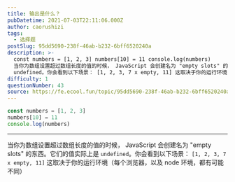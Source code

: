 ```yaml
---
title: 输出是什么？
pubDatetime: 2021-07-03T22:11:06.000Z
author: caorushizi
tags:
  - 选择题
postSlug: 95dd5690-238f-46ab-b232-6bff6520240a
description: >-
  const numbers = [1, 2, 3] numbers[10] = 11 console.log(numbers)
  当你为数组设置超过数组长度的值的时候， JavaScript 会创建名为 "empty slots" 的东西。它们的值实际上是
  undefined。你会看到以下场景： [1, 2, 3, 7 x empty, 11] 这取决于你的运行环境（每个浏览器，以及 node 环境
difficulty: 1
questionNumber: 43
source: https://fe.ecool.fun/topic/95dd5690-238f-46ab-b232-6bff6520240a
---
```


```javascript
const numbers = [1, 2, 3]
numbers[10] = 11
console.log(numbers)
```

---

当你为数组设置超过数组长度的值的时候， JavaScript 会创建名为 "empty slots" 的东西。它们的值实际上是 `undefined`。你会看到以下场景：
`[1, 2, 3, 7 x empty, 11]`
这取决于你的运行环境（每个浏览器，以及 node 环境，都有可能不同）
